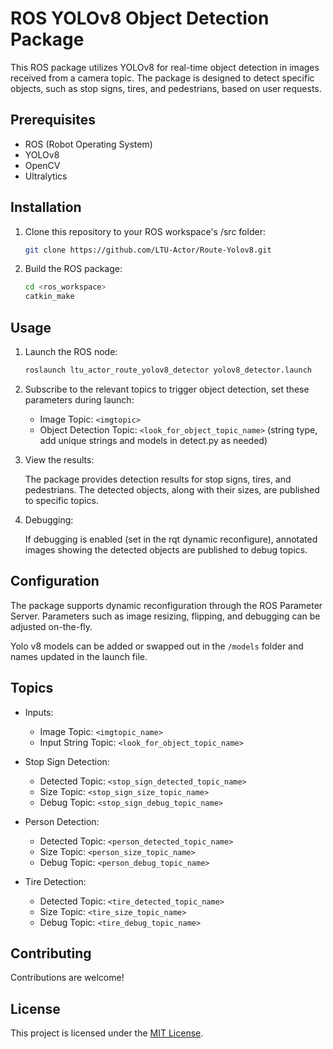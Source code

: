 # ROS YOLOv8 Object Detection Package

This ROS package utilizes YOLOv8 for real-time object detection in images received from a camera topic. The package is designed to detect specific objects, such as stop signs, tires, and pedestrians, based on user requests.

## Prerequisites

- ROS (Robot Operating System)
- YOLOv8
- OpenCV
- Ultralytics

## Installation

1. Clone this repository to your ROS workspace's /src folder:

    ```bash
    git clone https://github.com/LTU-Actor/Route-Yolov8.git
    ```

2. Build the ROS package:

    ```bash
    cd <ros_workspace>
    catkin_make
    ```

## Usage

1. Launch the ROS node:

    ```bash
    roslaunch ltu_actor_route_yolov8_detector yolov8_detector.launch
    ```

2. Subscribe to the relevant topics to trigger object detection, set these parameters during launch:

    - Image Topic: `<imgtopic>`
    - Object Detection Topic: `<look_for_object_topic_name>` (string type, add unique strings and models in detect.py as needed)

3. View the results:

    The package provides detection results for stop signs, tires, and pedestrians. The detected objects, along with their sizes, are published to specific topics.

4. Debugging:

    If debugging is enabled (set in the rqt dynamic reconfigure), annotated images showing the detected objects are published to debug topics.

## Configuration

The package supports dynamic reconfiguration through the ROS Parameter Server. Parameters such as image resizing, flipping, and debugging can be adjusted on-the-fly.

Yolo v8 models can be added or swapped out in the `/models` folder and names updated in the launch file.

## Topics

- Inputs:
    - Image Topic: `<imgtopic_name>`
    - Input String Topic: `<look_for_object_topic_name>`

- Stop Sign Detection:
    - Detected Topic: `<stop_sign_detected_topic_name>`
    - Size Topic: `<stop_sign_size_topic_name>`
    - Debug Topic: `<stop_sign_debug_topic_name>`

- Person Detection:
    - Detected Topic: `<person_detected_topic_name>`
    - Size Topic: `<person_size_topic_name>`
    - Debug Topic: `<person_debug_topic_name>`

- Tire Detection:
    - Detected Topic: `<tire_detected_topic_name>`
    - Size Topic: `<tire_size_topic_name>`
    - Debug Topic: `<tire_debug_topic_name>`

## Contributing

Contributions are welcome!

## License

This project is licensed under the [MIT License](LICENSE).
